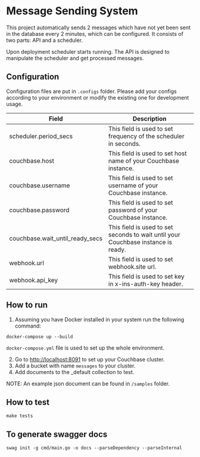 # Message Sending System

This project automatically sends 2 messages which have not yet been sent in the database every 2 minutes, which can be configured. It consists of two parts: API and a scheduler.

Upon deployment scheduler starts running. The API is designed to manipulate the scheduler and get processed messages.

## Configuration

Configuration files are put in `.configs` folder. Please add your configs according to your environment or modify the existing one for development usage.

| Field    | Description |
| -------- | ------- |
| scheduler.period_secs     |   This field is used to set frequency of the scheduler in seconds. |
| couchbase.host            |   This field is used to set host name of your Couchbase instance.  |
| couchbase.username        |   This field is used to set username of your Couchbase instance.   |
| couchbase.password        |   This field is used to set password of your Couchbase instance.   |
| couchbase.wait_until_ready_secs |  This field is used to set seconds to wait until your Couchbase instance is ready.   |
| webhook.url               |  This field is used to set webhook.site url. |
| webhook.api_key           |  This field is used to set key in x-ins-auth-key header. |

## How to run

1. Assuming you have Docker installed in your system run the following command:

```
docker-compose up --build
```

`docker-compose.yml` file is used to set up the whole environment.

2. Go to <http://localhost:8091> to set up your Couchbase cluster.
3. Add a bucket with name `messages` to your cluster.
4. Add documents to the _default collection to test.

NOTE: An example json document can be found in `/samples` folder.

## How to test

```
make tests
```

## To generate swagger docs
```
swag init -g cmd/main.go -o docs --parseDependency --parseInternal
```